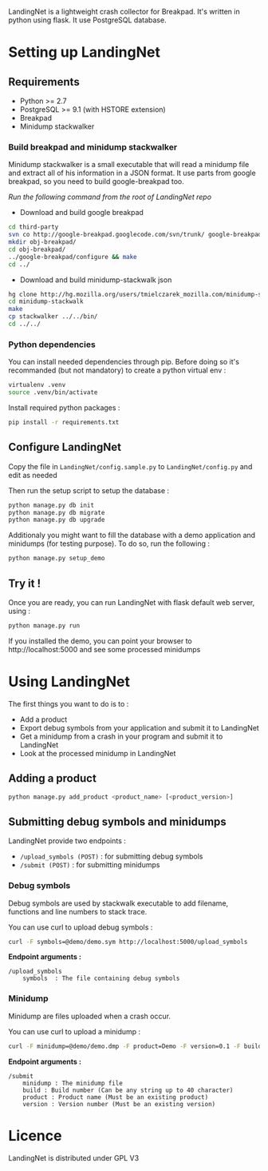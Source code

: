LandingNet is a lightweight crash collector for Breakpad. It's written in python using flask. It use PostgreSQL database.

# Setting up LandingNet 

## Requirements
- Python >= 2.7
- PostgreSQL >= 9.1 (with HSTORE extension)
- Breakpad
- Minidump stackwalker

### Build breakpad and minidump stackwalker
Minidump stackwalker is a small executable that will read a minidump file and extract all of his information in a JSON format. 
It use parts from google breakpad, so you need to build google-breakpad too.

*Run the following command from the root of LandingNet repo*

- Download and build google breakpad

```bash
cd third-party
svn co http://google-breakpad.googlecode.com/svn/trunk/ google-breakpad
mkdir obj-breakpad/
cd obj-breakpad/ 
../google-breakpad/configure && make
cd ../
```

- Download and build minidump-stackwalk json

```bash
hg clone http://hg.mozilla.org/users/tmielczarek_mozilla.com/minidump-stackwalk -b json
cd minidump-stackwalk
make
cp stackwalker ../../bin/
cd ../../
```

### Python dependencies
You can install needed dependencies through pip. Before doing so it's recommanded (but not mandatory) to create a python virtual env : 

```bash
virtualenv .venv
source .venv/bin/activate
```

Install required python packages : 
```bash
pip install -r requirements.txt
```

## Configure LandingNet
Copy the file in `LandingNet/config.sample.py` to `LandingNet/config.py` and edit as needed 

Then run the setup script to setup the database : 

```bash
python manage.py db init
python manage.py db migrate
python manage.py db upgrade
```

Additionaly you might want to fill the database with a demo application and minidumps (for testing purpose). To do so, run the following : 
```bash
python manage.py setup_demo
```

## Try it !
Once you are ready, you can run LandingNet with flask default web server, using : 

```bash
python manage.py run
```

If you installed the demo, you can point your browser to http://localhost:5000 and see some processed minidumps

# Using LandingNet
The first things you want to do is to : 

- Add a product 
- Export debug symbols from your application and submit it to LandingNet
- Get a minidump from a crash in your program and submit it to LandingNet
- Look at the processed minidump in LandingNet

## Adding a product
```bash
python manage.py add_product <product_name> [<product_version>]
```

## Submitting debug symbols and minidumps
LandingNet provide two endpoints : 

- `/upload_symbols (POST)` : for submitting debug symbols
- `/submit (POST)` : for submitting minidumps

### Debug symbols
Debug symbols are used by stackwalk executable to add filename, functions and line numbers to stack trace. 

You can use curl to upload debug symbols : 

```bash
curl -F symbols=@demo/demo.sym http://localhost:5000/upload_symbols
```

**Endpoint arguments :**
```
/upload_symbols
    symbols  : The file containing debug symbols
```

### Minidump
Minidump are files uploaded when a crash occur.

You can use curl to upload a minidump : 
```bash
curl -F minidump=@demo/demo.dmp -F product=Demo -F version=0.1 -F build=foobar http://localhost:5000/submit
```

**Endpoint arguments :**
```
/submit
    minidump : The minidump file
    build : Build number (Can be any string up to 40 character)
    product : Product name (Must be an existing product)
    version : Version number (Must be an existing version)
```

# Licence 
LandingNet is distributed under GPL V3
